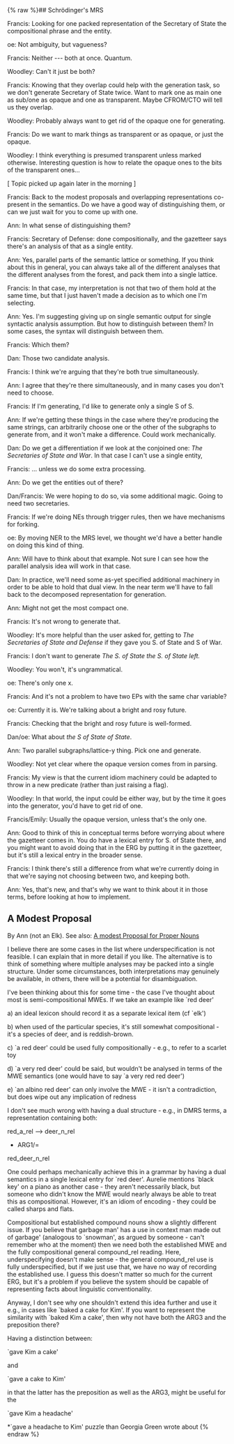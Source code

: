 {% raw %}## Schrödinger's MRS

Francis: Looking for one packed representation of the Secretary of State
the compositional phrase and the entity.

oe: Not ambiguity, but vagueness?

Francis: Neither --- both at once. Quantum.

Woodley: Can't it just be both?

Francis: Knowing that they overlap could help with the generation task,
so we don't generate Secretary of State twice. Want to mark one as main
one as sub/one as opaque and one as transparent. Maybe CFROM/CTO will
tell us they overlap.

Woodley: Probably always want to get rid of the opaque one for
generating.

Francis: Do we want to mark things as transparent or as opaque, or just
the opaque.

Woodley: I think everything is presumed transparent unless marked
otherwise. Interesting question is how to relate the opaque ones to the
bits of the transparent ones…

\[ Topic picked up again later in the morning \]

Francis: Back to the modest proposals and overlapping representations
co-present in the semantics. Do we have a good way of distinguishing
them, or can we just wait for you to come up with one.

Ann: In what sense of distinguishing them?

Francis: Secretary of Defense: done compositionally, and the gazetteer
says there's an analysis of that as a single entity.

Ann: Yes, parallel parts of the semantic lattice or something. If you
think about this in general, you can always take all of the different
analyses that the different analyses from the forest, and pack them into
a single lattice.

Francis: In that case, my interpretation is not that two of them hold at
the same time, but that I just haven't made a decision as to which one
I'm selecting.

Ann: Yes. I'm suggesting giving up on single semantic output for single
syntactic analysis assumption. But how to distinguish between them? In
some cases, the syntax will distinguish between them.

Francis: Which them?

Dan: Those two candidate analysis.

Francis: I think we're arguing that they're both true simultaneously.

Ann: I agree that they're there simultaneously, and in many cases you
don't need to choose.

Francis: If I'm generating, I'd like to generate only a single S of S.

Ann: If we're getting these things in the case where they're producing
the same strings, can arbitrarily choose one or the other of the
subgraphs to generate from, and it won't make a difference. Could work
mechanically.

Dan: Do we get a differentiation if we look at the conjoined one: *The
Secretaries of State and War*. In that case I can't use a single entity,

Francis: … unless we do some extra processing.

Ann: Do we get the entities out of there?

Dan/Francis: We were hoping to do so, via some additional magic. Going
to need two secretaries.

Francis: If we're doing NEs through trigger rules, then we have
mechanisms for forking.

oe: By moving NER to the MRS level, we thought we'd have a better handle
on doing this kind of thing.

Ann: Will have to think about that example. Not sure I can see how the
parallel analysis idea will work in that case.

Dan: In practice, we'll need some as-yet specified additional machinery
in order to be able to hold that dual view. In the near term we'll have
to fall back to the decomposed representation for generation.

Ann: Might not get the most compact one.

Francis: It's not wrong to generate that.

Woodley: It's more helpful than the user asked for, getting to *The
Secretaries of State and Defense* if they gave you S. of State and S of
War.

Francis: I don't want to generate *The S. of State the S. of State
left.*

Woodley: You won't, it's ungrammatical.

oe: There's only one x.

Francis: And it's not a problem to have two EPs with the same char
variable?

oe: Currently it is. We're talking about a bright and rosy future.

Francis: Checking that the bright and rosy future is well-formed.

Dan/oe: What about *the S of State of State*.

Ann: Two parallel subgraphs/lattice-y thing. Pick one and generate.

Woodley: Not yet clear where the opaque version comes from in parsing.

Francis: My view is that the current idiom machinery could be adapted to
throw in a new predicate (rather than just raising a flag).

Woodley: In that world, the input could be either way, but by the time
it goes into the generator, you'd have to get rid of one.

Francis/Emily: Usually the opaque version, unless that's the only one.

Ann: Good to think of this in conceptual terms before worrying about
where the gazetteer comes in. You do have a lexical entry for S. of
State there, and you might want to avoid doing that in the ERG by
putting it in the gazetteer, but it's still a lexical entry in the
broader sense.

Francis: I think there's still a difference from what we're currently
doing in that we're saying not choosing between two, and keeping both.

Ann: Yes, that's new, and that's why we want to think about it in those
terms, before looking at how to implement.

## A Modest Proposal

By Ann (not an Elk). See also: [A modest Proposal for Proper
Nouns]()

I believe there are some cases in the list where underspecification is
not feasible. I can explain that in more detail if you like. The
alternative is to think of something where multiple analyses may be
packed into a single structure. Under some circumstances, both
interpretations may genuinely be available, in others, there will be a
potential for disambiguation.

I've been thinking about this for some time - the case I've thought
about most is semi-compositional MWEs. If we take an example like \`red
deer'

a\) an ideal lexicon should record it as a separate lexical item (cf
\`elk')

b\) when used of the particular species, it's still somewhat
compositional - it's a species of deer, and is reddish-brown.

c\) \`a red deer' could be used fully compositionally - e.g., to refer
to a scarlet toy

d\) \`a very red deer' could be said, but wouldn't be analysed in terms
of the MWE semantics (one would have to say \`a very red red deer')

e\) \`an albino red deer' can only involve the MWE - it isn't a
contradiction, but does wipe out any implication of redness

I don't see much wrong with having a dual structure - e.g., in DMRS
terms, a representation containing both:

red\_a\_rel --&gt; deer\_n\_rel

- ARG1/=

red\_deer\_n\_rel

One could perhaps mechanically achieve this in a grammar by having a
dual semantics in a single lexical entry for \`red deer'. Aurelie
mentions \`black key' on a piano as another case - they aren't
necessarily black, but someone who didn't know the MWE would nearly
always be able to treat this as compositional. However, it's an idiom of
encoding - they could be called sharps and flats.

Compositional but established compound nouns show a slightly different
issue. If you believe that garbage man' has a use in context man made
out of garbage' (analogous to \`snowman', as argued by someone - can't
remember who at the moment) then we need both the established MWE and
the fully compositional general compound\_rel reading. Here,
underspecifying doesn't make sense - the general compound\_rel use is
fully underspecified, but if we just use that, we have no way of
recording the established use. I guess this doesn't matter so much for
the current ERG, but it's a problem if you believe the system should be
capable of representing facts about linguistic conventionality.

Anyway, I don't see why one shouldn't extend this idea further and use
it e.g., in cases like \`baked a cake for Kim'. If you want to represent
the similarity with \`baked Kim a cake', then why not have both the ARG3
and the preposition there?

Having a distinction between:

\`gave Kim a cake'

and

\`gave a cake to Kim'

in that the latter has the preposition as well as the ARG3, might be
useful for the

\`gave Kim a headache'

\*\`gave a headache to Kim' puzzle than Georgia Green wrote about
<update date omitted for speed>{% endraw %}